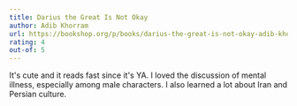 ```yaml
---
title: Darius the Great Is Not Okay
author: Adib Khorram
url: https://bookshop.org/p/books/darius-the-great-is-not-okay-adib-khorram/16449090?ean=9780525552970&next=t
rating: 4
out-of: 5
---
```


It's cute and it reads fast since it's YA. I loved the discussion of mental illness, especially among male characters. I also learned a lot about Iran and Persian culture.